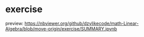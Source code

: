 # exercise

preview: https://nbviewer.org/github/dzylikecode/math-Linear-Algebra/blob/move-origin/exercise/SUMMARY.ipynb
